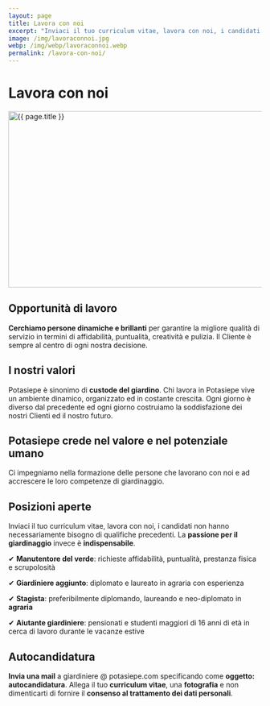 ```yaml
---
layout: page
title: Lavora con noi
excerpt: "Inviaci il tuo curriculum vitae, lavora con noi, i candidati non hanno necessariamente bisogno di qualifiche precedenti, solamente passione per il giardinaggio."
image: /img/lavoraconnoi.jpg
webp: /img/webp/lavoraconnoi.webp
permalink: /lavora-con-noi/
---
```

# Lavora con noi

<div class="carousel">
<picture>
  <source srcset="{{ page.webp }}" type="image/webp">
  <source srcset="{{ page.image }}" type="image/jpeg">
  <img src="{{ page.image }}" width="800" height="350" alt="{{ page.title }}" title="{{ page.title }}"/>
</picture>
</div>

## Opportunità di lavoro

**Cerchiamo persone dinamiche e brillanti** per garantire la migliore qualità di servizio in termini di affidabilità, puntualità, creatività e pulizia. Il Cliente è sempre al centro di ogni nostra decisione.

## I nostri valori

Potasiepe è sinonimo di **custode del giardino**. Chi lavora in Potasiepe vive un ambiente dinamico, organizzato ed in costante crescita. Ogni giorno è diverso dal precedente ed ogni giorno costruiamo la soddisfazione dei nostri Clienti ed il nostro futuro.

## Potasiepe crede nel valore e nel potenziale umano

Ci impegniamo nella formazione delle persone che lavorano con noi e ad accrescere le loro competenze di giardinaggio.

## Posizioni aperte

Inviaci il tuo curriculum vitae, lavora con noi, i candidati non hanno necessariamente bisogno di qualifiche precedenti. La **passione per il giardinaggio** invece è **indispensabile**.

&#10004; **Manutentore del verde**: richieste affidabilità, puntualità, prestanza fisica e scrupolosità

&#10004; **Giardiniere aggiunto**: diplomato e laureato in agraria con esperienza

&#10004; **Stagista**: preferibilmente diplomando, laureando e neo-diplomato in **agraria**

&#10004; **Aiutante giardiniere**: pensionati e studenti maggiori di 16 anni di età in cerca di lavoro durante le vacanze estive

## Autocandidatura

**Invia una mail** a giardiniere @ potasiepe.com specificando come **oggetto: autocandidatura**. Allega il tuo **curriculum vitae**, una **fotografia** e non dimenticarti di fornire il **consenso al trattamento dei dati personali**.
